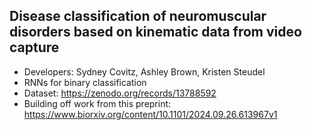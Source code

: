 Disease classification of neuromuscular disorders based on kinematic data from video capture
 - 
 - Developers: Sydney Covitz, Ashley Brown, Kristen Steudel
 - RNNs for binary classification
 - Dataset: https://zenodo.org/records/13788592
 - Building off work from this preprint: https://www.biorxiv.org/content/10.1101/2024.09.26.613967v1
   
